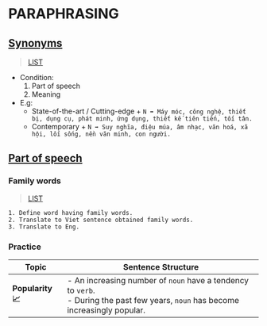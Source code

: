 # PARAPHRASING
## [Synonyms](https://drive.google.com/file/d/19fpYMYGx4oHvwHEQSae993mCM-Fm_u6l/view?usp=share_link)
> [LIST](https://github.com/S-ROLL/notebook.language/blob/main/BASIC%20IELTS_29/Writing/paraphrasing%20list.md)
- Condition:
  1. Part of speech
  2. Meaning
- E.g:
  - State-of-the-art / Cutting-edge + ``N ➡️ Máy móc, công nghệ, thiết bị, dụng cụ, phát minh, ứng dụng, thiết kế tiên tiến, tối tân.``
  - Contemporary + ``N ➡️ Suy nghĩa, điệu múa, âm nhạc, văn hoá, xã hội, lối sống, nền văn minh, con người.``
## [Part of speech](https://drive.google.com/file/d/1R0SGNaW0gKsVCbLt2dn8Qg8IcEC8FABM/view?usp=sharing)
### Family words
> [LIST](https://github.com/S-ROLL/notebook.language/blob/main/BASIC%20IELTS_29/Writing/family%20words.md)

```
1. Define word having family words.
2. Translate to Viet sentence obtained family words.
3. Translate to Eng.
```
### Practice
| Topic | Sentence Structure |
| ----------- | ----------- |
| **Popularity 📈** | - An increasing number of ``noun`` have a tendency to ``verb``. <br/> - During the past few years, ``noun`` has become increasingly popular. |

